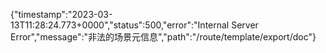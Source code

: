 {"timestamp":"2023-03-13T11:28:24.773+0000","status":500,"error":"Internal Server Error","message":"非法的场景元信息","path":"/route/template/export/doc"}